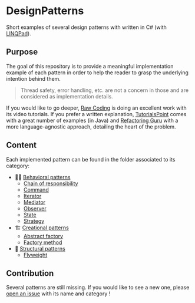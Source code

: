 # DesignPatterns

Short examples of several design patterns with written in C# (with [LINQPad](https://www.linqpad.net/)).

## Purpose

The goal of this repository is to provide a meaningful implementation example of
each pattern in order to help the reader to grasp the underlying intention behind them.

> Thread safety, error handling, etc. are not a concern in those and are considered
> as implementation details.

If you would like to go deeper, [Raw Coding](https://www.youtube.com/watch?v=xN7EFHU_rXA&list=PLOeFnOV9YBa4ary9fvCULLn7ohNKR6Ees)
is doing an excellent work with its video tutorials. If you prefer a written
explanation, [TutorialsPoint](https://www.tutorialspoint.com/design_pattern/)
comes with a great number of examples (in Java) and
[Refactoring Guru](https://refactoring.guru/design-patterns/catalog) with a more
language-agnostic approach, detailing the heart of the problem.

## Content

Each implemented pattern can be found in the folder associated to its category:

- 🏃‍♀️ [Behavioral patterns](./Behavioral)
  - [Chain of responsibility](./Behavioral/ChainOfResponsibility.linq)
  - [Command](./Behavioral/Command.linq)
  - [Iterator](./Behavioral/Iterator.linq)
  - [Mediator](./Behavioral/Mediator.linq)
  - [Observer](./Behavioral/Observer.linq)
  - [State](./Behavioral/State.linq)
  - [Strategy](./Behavioral/Strategy.linq)
- 🏗️ [Creational patterns](./Creational)
  - [Abstract factory](./Creational/AbstractFactory.linq)
  - [Factory method](./Creational/FactoryMethod.linq)
- 🧱 [Structural patterns](./Structural)
  - [Flyweight](./Structural/Flyweight.linq)

## Contribution

Several patterns are still missing. If you would like to see a new one, please
[open an issue](https://github.com/pBouillon/DesignPatterns/issues/new) with its
name and category !
